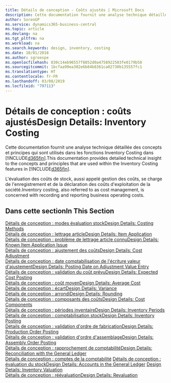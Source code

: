 ```yaml
---
title: Détails de conception - Coûts ajustés | Microsoft Docs
description: Cette documentation fournit une analyse technique détaillée des concepts et principes qui sont utilisés dans les fonctions Inventory Costing dans Business Central.
author: SorenGP
ms.service: dynamics365-business-central
ms.topic: article
ms.devlang: na
ms.tgt_pltfrm: na
ms.workload: na
ms.search.keywords: design, inventory, costing
ms.date: 10/01/2018
ms.author: sgroespe
ms.openlocfilehash: 830c14eb96557f8852d0a4758922503fe0179b58
ms.sourcegitcommit: 1bcfaa99ea302e6b84b8361ca02730b135557fc1
ms.translationtype: HT
ms.contentlocale: fr-FR
ms.lasthandoff: 03/08/2019
ms.locfileid: "797113"
---
```

# <a name="design-details-inventory-costing"></a><span data-ttu-id="8dfdf-103">Détails de conception : coûts ajustés</span><span class="sxs-lookup"><span data-stu-id="8dfdf-103">Design Details: Inventory Costing</span></span>
<span data-ttu-id="8dfdf-104">Cette documentation fournit une analyse technique détaillée des concepts et principes qui sont utilisés dans les fonctions Inventory Costing dans [!INCLUDE[d365fin](includes/d365fin_md.md)].</span><span class="sxs-lookup"><span data-stu-id="8dfdf-104">This documentation provides detailed technical insight to the concepts and principles that are used within the Inventory Costing features in [!INCLUDE[d365fin](includes/d365fin_md.md)].</span></span>  

<span data-ttu-id="8dfdf-105">L'évaluation des coûts de stock, aussi appelé gestion des coûts, se charge de l'enregistrement et de la déclaration des coûts d'exploitation de la société.</span><span class="sxs-lookup"><span data-stu-id="8dfdf-105">Inventory costing, also referred to as cost management, is concerned with recording and reporting business operating costs.</span></span>  

## <a name="in-this-section"></a><span data-ttu-id="8dfdf-106">Dans cette section</span><span class="sxs-lookup"><span data-stu-id="8dfdf-106">In This Section</span></span>  
[<span data-ttu-id="8dfdf-107">Détails de conception : modes évaluation stock</span><span class="sxs-lookup"><span data-stu-id="8dfdf-107">Design Details: Costing Methods</span></span>](design-details-costing-methods.md)  
[<span data-ttu-id="8dfdf-108">Détails de conception : lettrage article</span><span class="sxs-lookup"><span data-stu-id="8dfdf-108">Design Details: Item Application</span></span>](design-details-item-application.md)  
[<span data-ttu-id="8dfdf-109">Détails de conception : problème de lettrage article connu</span><span class="sxs-lookup"><span data-stu-id="8dfdf-109">Design Details: Known Item Application Issue</span></span>](design-details-inventory-zero-level-open-item-ledger-entries.md)  
[<span data-ttu-id="8dfdf-110">Détails de conception : ajustement des coûts</span><span class="sxs-lookup"><span data-stu-id="8dfdf-110">Design Details: Cost Adjustment</span></span>](design-details-cost-adjustment.md)  
[<span data-ttu-id="8dfdf-111">Détails de conception : date comptabilisation de l'écriture valeur d'ajustement</span><span class="sxs-lookup"><span data-stu-id="8dfdf-111">Design Details: Posting Date on Adjustment Value Entry</span></span>](design-details-inventory-adjustment-value-entry-posting-date.md)  
[<span data-ttu-id="8dfdf-112">Détails de conception : validation du coût prévu</span><span class="sxs-lookup"><span data-stu-id="8dfdf-112">Design Details: Expected Cost Posting</span></span>](design-details-expected-cost-posting.md)  
[<span data-ttu-id="8dfdf-113">Détails de conception : coût moyen</span><span class="sxs-lookup"><span data-stu-id="8dfdf-113">Design Details: Average Cost</span></span>](design-details-average-cost.md)  
[<span data-ttu-id="8dfdf-114">Détails de conception : écart</span><span class="sxs-lookup"><span data-stu-id="8dfdf-114">Design Details: Variance</span></span>](design-details-variance.md)  
[<span data-ttu-id="8dfdf-115">Détails de conception : arrondi</span><span class="sxs-lookup"><span data-stu-id="8dfdf-115">Design Details: Rounding</span></span>](design-details-rounding.md)  
[<span data-ttu-id="8dfdf-116">Détails de conception : composants des coûts</span><span class="sxs-lookup"><span data-stu-id="8dfdf-116">Design Details: Cost Components</span></span>](design-details-cost-components.md)  
[<span data-ttu-id="8dfdf-117">Détails de conception : périodes inventaire</span><span class="sxs-lookup"><span data-stu-id="8dfdf-117">Design Details: Inventory Periods</span></span>](design-details-inventory-periods.md)  
[<span data-ttu-id="8dfdf-118">Détails de conception : comptabilisation stock</span><span class="sxs-lookup"><span data-stu-id="8dfdf-118">Design Details: Inventory Posting</span></span>](design-details-inventory-posting.md)  
[<span data-ttu-id="8dfdf-119">Détails de conception : validation d'ordre de fabrication</span><span class="sxs-lookup"><span data-stu-id="8dfdf-119">Design Details: Production Order Posting</span></span>](design-details-production-order-posting.md)  
[<span data-ttu-id="8dfdf-120">Détails de conception : validation d'ordre d'assemblage</span><span class="sxs-lookup"><span data-stu-id="8dfdf-120">Design Details: Assembly Order Posting</span></span>](design-details-assembly-order-posting.md)  
[<span data-ttu-id="8dfdf-121">Détails de conception : rapprochement de comptabilité</span><span class="sxs-lookup"><span data-stu-id="8dfdf-121">Design Details: Reconciliation with the General Ledger</span></span>](design-details-reconciliation-with-the-general-ledger.md)  
<span data-ttu-id="8dfdf-122">[Détails de conception : comptes de la comptabilité](design-details-accounts-in-the-general-ledger.md)
[Détails de conception : évaluation du stock](design-details-inventory-valuation.md)</span><span class="sxs-lookup"><span data-stu-id="8dfdf-122">[Design Details: Accounts in the General Ledger](design-details-accounts-in-the-general-ledger.md)
[Design Details: Inventory Valuation](design-details-inventory-valuation.md)</span></span>  
[<span data-ttu-id="8dfdf-123">Détails de conception : réévaluation</span><span class="sxs-lookup"><span data-stu-id="8dfdf-123">Design Details: Revaluation</span></span>](design-details-revaluation.md)
